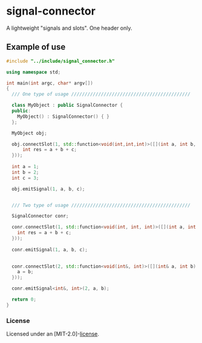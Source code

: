# signal-connector

A lightweight "signals and slots".
One header only.

## Example of use

```cpp
#include "../include/signal_connector.h"

using namespace std;

int main(int argc, char* argv[])
{  
  /// One type of usage ////////////////////////////////////////////

  class MyObject : public SignalConnector {
  public:
    MyObject() : SignalConnector() { }
  };

  MyObject obj;

  obj.connectSlot(1, std::function<void(int,int,int)>([](int a, int b, int c) {
      int res = a + b + c;
  }));
    
  int a = 1;
  int b = 2;
  int c = 3;

  obj.emitSignal(1, a, b, c);


  /// Two type of usage ////////////////////////////////////////////

  SignalConnector conr;

  conr.connectSlot(1, std::function<void(int, int, int)>([](int a, int b, int c) {
    int res = a + b + c;
  }));
    
  conr.emitSignal(1, a, b, c);
  

  conr.connectSlot(2, std::function<void(int&, int)>([](int& a, int b) {
    a = b;
  }));

  conr.emitSignal<int&, int>(2, a, b);

  return 0;
}
```

### License
Licensed under an [MIT-2.0]-[license](LICENSE).

